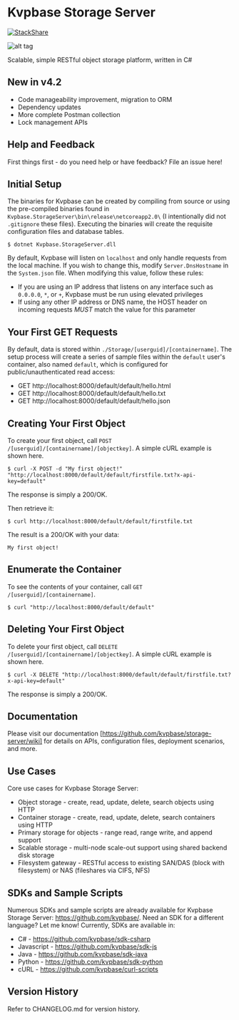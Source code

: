 # Kvpbase Storage Server
 
[![StackShare](http://img.shields.io/badge/tech-stack-0690fa.svg?style=flat)](https://stackshare.io/jchristn/kvpbase)

![alt tag](https://github.com/kvpbase/storage-server/blob/master/assets/diagram.png)

Scalable, simple RESTful object storage platform, written in C#

## New in v4.2

- Code manageability improvement, migration to ORM
- Dependency updates
- More complete Postman collection
- Lock management APIs

## Help and Feedback

First things first - do you need help or have feedback?  File an issue here!

## Initial Setup

The binaries for Kvpbase can be created by compiling from source or using the pre-compiled binaries found in ```Kvpbase.StorageServer\bin\release\netcoreapp2.0\``` (I intentionally did not ```.gitignore``` these files).  Executing the binaries will create the requisite configuration files and database tables.

```
$ dotnet Kvpbase.StorageServer.dll
```

By default, Kvpbase will listen on ```localhost``` and only handle requests from the local machine.  If you wish to change this, modify ```Server.DnsHostname``` in the ```System.json``` file.  When modifying this value, follow these rules:

- If you are using an IP address that listens on any interface such as ```0.0.0.0```, ```*```, or ```+```, Kvpbase must be run using elevated privileges
- If using any other IP address or DNS name, the HOST header on incoming requests *MUST* match the value for this parameter

## Your First GET Requests

By default, data is stored within ```./Storage/[userguid]/[containername]```.  The setup process will create a series of sample files within the ```default``` user's container, also named ```default```, which is configured for public/unauthenticated read access:

- GET http://localhost:8000/default/default/hello.html 
- GET http://localhost:8000/default/default/hello.txt 
- GET http://localhost:8000/default/default/hello.json 

## Creating Your First Object

To create your first object, call ```POST /[userguid]/[containername]/[objectkey]```.  A simple cURL example is shown here.
```
$ curl -X POST -d "My first object!" "http://localhost:8000/default/default/firstfile.txt?x-api-key=default"
```

The response is simply a 200/OK. 

Then retrieve it:
```
$ curl http://localhost:8000/default/default/firstfile.txt
```

The result is a 200/OK with your data:
```
My first object!
```

## Enumerate the Container

To see the contents of your container, call ```GET /[userguid]/[containername]```.
```
$ curl "http://localhost:8000/default/default"
```

## Deleting Your First Object

To delete your first object, call ```DELETE /[userguid]/[containername]/[objectkey]```.  A simple cURL example is shown here.
```
$ curl -X DELETE "http://localhost:8000/default/default/firstfile.txt?x-api-key=default"
```

The response is simply a 200/OK.

## Documentation

Please visit our documentation [https://github.com/kvpbase/storage-server/wiki] for details on APIs, configuration files, deployment scenarios, and more. 
  
## Use Cases

Core use cases for Kvpbase Storage Server:

- Object storage - create, read, update, delete, search objects using HTTP
- Container storage - create, read, update, delete, search containers using HTTP
- Primary storage for objects - range read, range write, and append support
- Scalable storage - multi-node scale-out support using shared backend disk storage 
- Filesystem gateway - RESTful access to existing SAN/DAS (block with filesystem) or NAS (fileshares via CIFS, NFS)

## SDKs and Sample Scripts

Numerous SDKs and sample scripts are already available for Kvpbase Storage Server: https://github.com/kvpbase/.  Need an SDK for a different language?  Let me know!  Currently, SDKs are available in:

- C# - https://github.com/kvpbase/sdk-csharp
- Javascript - https://github.com/kvpbase/sdk-js
- Java - https://github.com/kvpbase/sdk-java
- Python - https://github.com/kvpbase/sdk-python
- cURL - https://github.com/kvpbase/curl-scripts

## Version History

Refer to CHANGELOG.md for version history.
